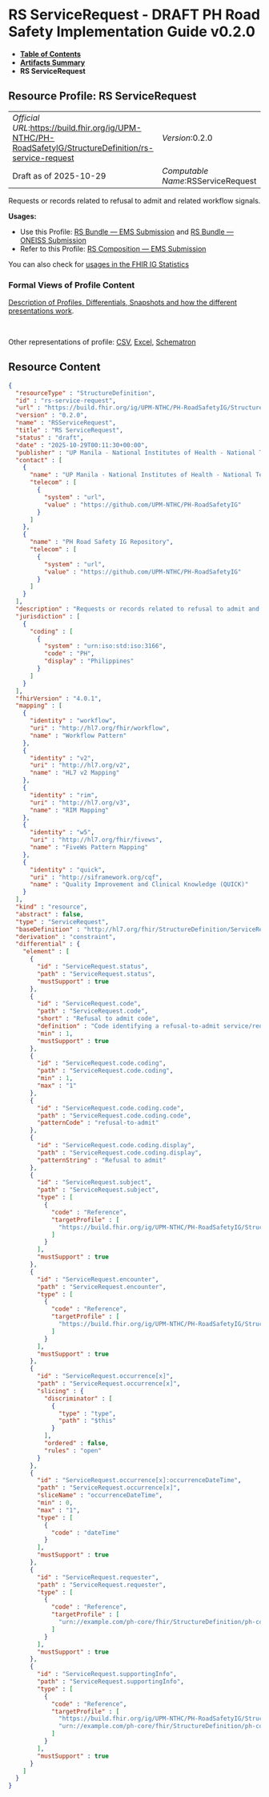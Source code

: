 # RS ServiceRequest - DRAFT PH Road Safety Implementation Guide v0.2.0

* [**Table of Contents**](toc.md)
* [**Artifacts Summary**](artifacts.md)
* **RS ServiceRequest**

## Resource Profile: RS ServiceRequest 

| | |
| :--- | :--- |
| *Official URL*:https://build.fhir.org/ig/UPM-NTHC/PH-RoadSafetyIG/StructureDefinition/rs-service-request | *Version*:0.2.0 |
| Draft as of 2025-10-29 | *Computable Name*:RSServiceRequest |

 
Requests or records related to refusal to admit and related workflow signals. 

**Usages:**

* Use this Profile: [RS Bundle — EMS Submission](StructureDefinition-rs-bundle-ems.md) and [RS Bundle — ONEISS Submission](StructureDefinition-rs-bundle-oneiss.md)
* Refer to this Profile: [RS Composition — EMS Submission](StructureDefinition-rs-composition-ems.md)

You can also check for [usages in the FHIR IG Statistics](https://packages2.fhir.org/xig/example.fhir.ph.roadsafety|current/StructureDefinition/rs-service-request)

### Formal Views of Profile Content

 [Description of Profiles, Differentials, Snapshots and how the different presentations work](http://build.fhir.org/ig/FHIR/ig-guidance/readingIgs.html#structure-definitions). 

 

Other representations of profile: [CSV](StructureDefinition-rs-service-request.csv), [Excel](StructureDefinition-rs-service-request.xlsx), [Schematron](StructureDefinition-rs-service-request.sch) 



## Resource Content

```json
{
  "resourceType" : "StructureDefinition",
  "id" : "rs-service-request",
  "url" : "https://build.fhir.org/ig/UPM-NTHC/PH-RoadSafetyIG/StructureDefinition/rs-service-request",
  "version" : "0.2.0",
  "name" : "RSServiceRequest",
  "title" : "RS ServiceRequest",
  "status" : "draft",
  "date" : "2025-10-29T00:11:30+00:00",
  "publisher" : "UP Manila - National Institutes of Health - National Telehealth Center",
  "contact" : [
    {
      "name" : "UP Manila - National Institutes of Health - National Telehealth Center",
      "telecom" : [
        {
          "system" : "url",
          "value" : "https://github.com/UPM-NTHC/PH-RoadSafetyIG"
        }
      ]
    },
    {
      "name" : "PH Road Safety IG Repository",
      "telecom" : [
        {
          "system" : "url",
          "value" : "https://github.com/UPM-NTHC/PH-RoadSafetyIG"
        }
      ]
    }
  ],
  "description" : "Requests or records related to refusal to admit and related workflow signals.",
  "jurisdiction" : [
    {
      "coding" : [
        {
          "system" : "urn:iso:std:iso:3166",
          "code" : "PH",
          "display" : "Philippines"
        }
      ]
    }
  ],
  "fhirVersion" : "4.0.1",
  "mapping" : [
    {
      "identity" : "workflow",
      "uri" : "http://hl7.org/fhir/workflow",
      "name" : "Workflow Pattern"
    },
    {
      "identity" : "v2",
      "uri" : "http://hl7.org/v2",
      "name" : "HL7 v2 Mapping"
    },
    {
      "identity" : "rim",
      "uri" : "http://hl7.org/v3",
      "name" : "RIM Mapping"
    },
    {
      "identity" : "w5",
      "uri" : "http://hl7.org/fhir/fivews",
      "name" : "FiveWs Pattern Mapping"
    },
    {
      "identity" : "quick",
      "uri" : "http://siframework.org/cqf",
      "name" : "Quality Improvement and Clinical Knowledge (QUICK)"
    }
  ],
  "kind" : "resource",
  "abstract" : false,
  "type" : "ServiceRequest",
  "baseDefinition" : "http://hl7.org/fhir/StructureDefinition/ServiceRequest",
  "derivation" : "constraint",
  "differential" : {
    "element" : [
      {
        "id" : "ServiceRequest.status",
        "path" : "ServiceRequest.status",
        "mustSupport" : true
      },
      {
        "id" : "ServiceRequest.code",
        "path" : "ServiceRequest.code",
        "short" : "Refusal to admit code",
        "definition" : "Code identifying a refusal-to-admit service/request.",
        "min" : 1,
        "mustSupport" : true
      },
      {
        "id" : "ServiceRequest.code.coding",
        "path" : "ServiceRequest.code.coding",
        "min" : 1,
        "max" : "1"
      },
      {
        "id" : "ServiceRequest.code.coding.code",
        "path" : "ServiceRequest.code.coding.code",
        "patternCode" : "refusal-to-admit"
      },
      {
        "id" : "ServiceRequest.code.coding.display",
        "path" : "ServiceRequest.code.coding.display",
        "patternString" : "Refusal to admit"
      },
      {
        "id" : "ServiceRequest.subject",
        "path" : "ServiceRequest.subject",
        "type" : [
          {
            "code" : "Reference",
            "targetProfile" : [
              "https://build.fhir.org/ig/UPM-NTHC/PH-RoadSafetyIG/StructureDefinition/rs-patient"
            ]
          }
        ],
        "mustSupport" : true
      },
      {
        "id" : "ServiceRequest.encounter",
        "path" : "ServiceRequest.encounter",
        "type" : [
          {
            "code" : "Reference",
            "targetProfile" : [
              "https://build.fhir.org/ig/UPM-NTHC/PH-RoadSafetyIG/StructureDefinition/rs-encounter"
            ]
          }
        ],
        "mustSupport" : true
      },
      {
        "id" : "ServiceRequest.occurrence[x]",
        "path" : "ServiceRequest.occurrence[x]",
        "slicing" : {
          "discriminator" : [
            {
              "type" : "type",
              "path" : "$this"
            }
          ],
          "ordered" : false,
          "rules" : "open"
        }
      },
      {
        "id" : "ServiceRequest.occurrence[x]:occurrenceDateTime",
        "path" : "ServiceRequest.occurrence[x]",
        "sliceName" : "occurrenceDateTime",
        "min" : 0,
        "max" : "1",
        "type" : [
          {
            "code" : "dateTime"
          }
        ],
        "mustSupport" : true
      },
      {
        "id" : "ServiceRequest.requester",
        "path" : "ServiceRequest.requester",
        "type" : [
          {
            "code" : "Reference",
            "targetProfile" : [
              "urn://example.com/ph-core/fhir/StructureDefinition/ph-core-practitioner"
            ]
          }
        ],
        "mustSupport" : true
      },
      {
        "id" : "ServiceRequest.supportingInfo",
        "path" : "ServiceRequest.supportingInfo",
        "type" : [
          {
            "code" : "Reference",
            "targetProfile" : [
              "https://build.fhir.org/ig/UPM-NTHC/PH-RoadSafetyIG/StructureDefinition/rs-organization",
              "urn://example.com/ph-core/fhir/StructureDefinition/ph-core-practitioner"
            ]
          }
        ],
        "mustSupport" : true
      }
    ]
  }
}

```
